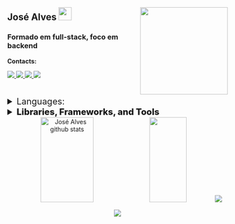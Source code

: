 <section align="" >

# José Alves <img src="https://raw.githubusercontent.com/gilbarbara/logos/f133ea921b012052000964e3feb023b57146895b/logos/bash-icon.svg" width="30px" /> <img src="https://external-content.duckduckgo.com/iu/?u=https%3A%2F%2Fmedia.giphy.com%2Fmedia%2FCmr1OMJ2FN0B2%2Fgiphy.gif&f=1&nofb=1&ipt=1bc9926927fd7f010483d6ece4fb1d60881282a0b3e1a0e8736679c8f98ebfb4&ipo=images" width="200px" align="right" />

### Formado em full-stack, foco em backend 

<span>**Contacts:**</span>

  <a href="mailto:cinhoalves85@gmail.com" >
  <img src="https://img.shields.io/badge/Gmail-D14836?style=for-the-badge&logo=gmail&logoColor=white" />
  </a>
  <a href="https://www.instagram.com/jose_gerd/">
   <img src="https://img.shields.io/badge/Instagram-%23E4405F.svg?style=for-the-badge&logo=Instagram&logoColor=white" />
  </a>
  <a href="https://wa.link/ea0wve'">
  <img src="https://img.shields.io/badge/WhatsApp-25D366?style=for-the-badge&logo=whatsapp&logoColor=white" />
  </a>
  <a href="https://www.linkedin.com/in/joseg-alves/">
  <img src="https://img.shields.io/badge/linkedin-%230077B5.svg?style=for-the-badge&logo=linkedin&logoColor=white" />
  </a>


</section>

#

<div>
  <details>
  <summary style="font-size: 20px;">Languages:</summary>

  >> ![JavaScript](https://img.shields.io/badge/javascript-%23323330.svg?style=for-the-badge&logo=javascript&logoColor=%23F7DF1E)
  >
  >> ![TypeScript](https://img.shields.io/badge/typescript-%23007ACC.svg?style=for-the-badge&logo=typescript&logoColor=white)
  >
  >>![Python](https://img.shields.io/badge/Python-3776AB?style=for-the-badge&logo=python&logoColor=white)
  <!-- - ![PHP](https://img.shields.io/badge/PHP-777BB4?style=for-the-badge&logo=php&logoColor=white) -->
  </details>

<details align="">
  <summary style="font-size: 20px; font-weight: 800">Libraries, Frameworks, and Tools</summary>
  <div>

<details>
  <summary>Frontend</summary>

  >> ![Redux](https://img.shields.io/badge/redux-%23593d88.svg?style=for-the-badge&logo=redux&logoColor=white)
  >> ![React](https://img.shields.io/badge/react-%2320232a.svg?style=for-the-badge&logo=react&logoColor=%2361DAFB)
  >
  >> ![React Router](https://img.shields.io/badge/-React%20Router-%23CA4245?style=for-the-badge&logo=react-router&logoColor=white)
  >> ![Nextjs](https://img.shields.io/badge/Next-black?style=for-the-badge&logo=next.js&logoColor=white)
  >
  >> ![TailwindCSS](https://img.shields.io/badge/tailwindcss-%2338B2AC.svg?style=for-the-badge&logo=tailwind-css&logoColor=white)
  >> ![CSSModules](https://img.shields.io/badge/-CSS%20Modules-%231572B6?style=for-the-badge&logo=css3&logoColor=white)
  >
  >> ![HTML5](https://img.shields.io/badge/html5-%23E34F26.svg?style=for-the-badge&logo=html5&logoColor=white)
  >> ![CSS3](https://img.shields.io/badge/CSS3-1572B6?style=for-the-badge&logo=css3&logoColor=white)

</details>

<details>
  <summary>Backend</summary>

  >> ![Express](https://img.shields.io/badge/Express.js-404D59?style=for-the-badge)
  >> ![Nodejs](https://img.shields.io/badge/node.js-6DA55F?style=for-the-badge&logo=node.js&logoColor=white)
  >
  >> ![MySQL](https://img.shields.io/badge/mysql-%2300f.svg?style=for-the-badge&logo=mysql&logoColor=white)
  >> ![Sequelize](https://img.shields.io/badge/Sequelize-52B0E7?style=for-the-badge&logo=Sequelize&logoColor=white)
  >
  >> ![JWT](https://img.shields.io/badge/-JWT-%23000000?style=for-the-badge&logo=json-web-tokens&logoColor=white)
  >> ![Django](https://img.shields.io/badge/Django-092E20?style=for-the-badge&logo=django&logoColor=white)
  >
  >> ![MongoDb](https://img.shields.io/badge/MongoDB-4EA94B?style=for-the-badge&logo=mongodb&logoColor=white)

</details>

<details>
  <summary>Testing</summary>

  >> ![Mocha](https://img.shields.io/badge/-Mocha-%238D6748?style=for-the-badge&logo=mocha&logoColor=white)
  >> ![Cypress](https://img.shields.io/badge/-Cypress-%2317202C?style=for-the-badge&logo=cypress&logoColor=white)
  >
  >> ![Jest](https://img.shields.io/badge/-Jest-%23C21325?style=for-the-badge&logo=jest&logoColor=white)
  >> ![React Testing Library](https://img.shields.io/badge/-React%20Testing%20Library-%23E33332?style=for-the-badge&logo=testing-library&logoColor=white)
  >
  >> ![Chai](https://img.shields.io/badge/-Chai-%23F6ECD7?style=for-the-badge&logo=chai&logoColor=A30701)
  >> ![Sinon](https://img.shields.io/badge/-Sinon-%23F7DF1C?style=for-the-badge&logo=sinon&logoColor=white)

</details>

<details>
  <summary>Other Tools</summary>

  >>![Git](https://img.shields.io/badge/git-%23F05033.svg?style=for-the-badge&logo=git&logoColor=white)
  >>![GitHub](https://img.shields.io/badge/github-%23121011.svg?style=for-the-badge&logo=github&logoColor=white)
  >
  >>![npm](https://img.shields.io/badge/npm-CB3837?style=for-the-badge&logo=npm&logoColor=white)
  >>![JSON](https://img.shields.io/badge/JSON-000000?style=for-the-badge&logo=json&logoColor=white)
  >
  >>![Figma](https://img.shields.io/badge/figma-%23F24E1E.svg?style=for-the-badge&logo=figma&logoColor=white)
  >>![Markdown](https://img.shields.io/badge/Markdown-000000?style=for-the-badge&logo=markdown&logoColor=white)

</details>

</details>


<div align="center">  
  <img width="49%" height="195px" src="https://github-readme-stats.vercel.app/api?username=joseg-alvesg&layout=compact&show_icons=true&count_private=true&hide_border=true&title_color=B026FF&icon_color=B026FF&text_color=c9d1d9&bg_color=0d1117" alt="José Alves github stats" /> 
  <img width="41%" height="195px" src="https://github-readme-stats.vercel.app/api/top-langs/?username=joseg-alvesg&layout=compact&hide_border=true&title_color=B026FF&text_color=B026FF&bg_color=0d1117" />
  <img src="https://github-readme-stats.vercel.app/api/wakatime?username=joseg_alvesg&layout=compact&show_icons=true&count_private=true&hide_border=true&title_color=B026FF&icon_color=B026FF&text_color=c9d1d9&bg_color=0d1117&hide=prolog,cfg,scheme,systemd,roff,go,image+(png),http,pdf,pacmanconf,toml,gitignore,assembly,remind,ca65+assembler,sshconfig,tsconfig,crontab,lir,csv,desktop,objective-c,text,tmux,gdscript,apache+config,tsql,java+properties,ezhil,conf,execline,zip"/>

</div>
 <p align="center">
  <img src="https://github-profile-trophy.vercel.app/?username=joseg-alvesg&theme=dracula&row=1&no-bg=true&column=6&margin-w=15&margin-h=15" />
</p> 
